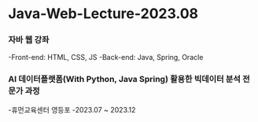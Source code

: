 # Java-Web-Lecture-2023.08

### 자바 웹 강좌
-Front-end: HTML, CSS, JS
-Back-end: Java, Spring, Oracle

### AI 데이터플랫폼(With Python, Java Spring) 활용한 빅데이터 분석 전문가 과정
-휴먼교육센터 영등포
-2023.07 ~ 2023.12

